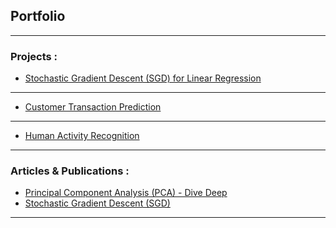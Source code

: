 ## Portfolio

---

### Projects :

- [Stochastic Gradient Descent (SGD) for Linear Regression](https://github.com/sanjay235/StochasticGradientDescent)
<!-- <img src="images/dummy_thumbnail.jpg?raw=true"/>-->
---
- [Customer Transaction Prediction](https://github.com/sanjay235/Customer-Transaction-Prediction)
<!-- <img src="images/dummy_thumbnail.jpg?raw=true"/> -->
---
- [Human Activity Recognition](https://github.com/sanjay235/Human-Activity-Recognition)
<!-- <img src="images/dummy_thumbnail.jpg?raw=true"/> -->
---

### Articles & Publications :

- [Principal Component Analysis (PCA) - Dive Deep](https://medium.com/analytics-vidhya/principal-component-analysis-pca-dive-deep-411db0f9ee10)
- [Stochastic Gradient Descent (SGD)](https://sanjay235.github.io/StochasticGradientDescent)
---
<!-- Remove above link if you don't want to attibute -->
